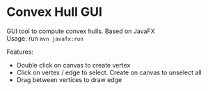 # Convex Hull GUI

GUI tool to compute convex hulls. Based on JavaFX\
Usage: run `mvn javafx:run`

Features: 
- Double click on canvas to create vertex
- Click on vertex / edge to select. Create on canvas to unselect all
- Drag between vertices to draw edge